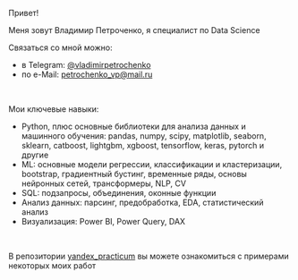 Привет!

Меня зовут Владимир Петроченко, я специалист по Data Science

Связаться со мной можно:
- в Telegram: [@vladimirpetrochenko](https://t.me/vladimirpetrochenko)
- по e-Mail: petrochenko_vp@mail.ru

<br>

Мои ключевые навыки:
- Python, плюс основные библиотеки для анализа данных и машинного обучения: pandas, numpy, scipy, matplotlib, seaborn, sklearn, catboost, lightgbm, xgboost, tensorflow, keras, pytorch и другие
- ML: основные модели регрессии, классификации и кластеризации, bootstrap, градиентный бустинг, временные ряды, основы нейронных сетей, трансформеры, NLP, CV
- SQL: подзапросы, объединения, оконные функции
- Анализ данных: парсинг, предобработка, EDA, статистический анализ
- Визуализация: Power BI, Power Query, DAX

<br>

В репозитории [yandex_practicum](https://github.com/ypct/yandex_practicum) вы можете ознакомиться с примерами некоторых моих работ
